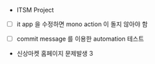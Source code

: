- ITSM Project

- [ ] it app 을 수정하면 mono action 이 돌지 않아야 함

- [ ] commit message 를 이용한 automation 테스트

- 신상마켓 홈페이지 문제발생 3
